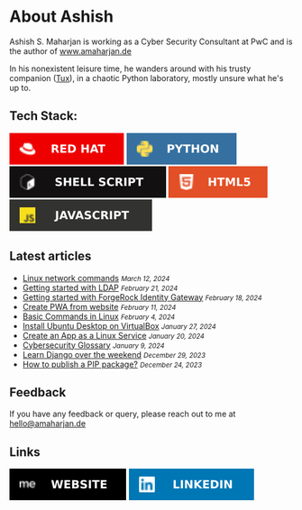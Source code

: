 # About Ashish

Ashish S. Maharjan is working as a Cyber Security Consultant at PwC and is the author of www.amaharjan.de

In his nonexistent leisure time, he wanders around with his trusty companion ([Tux](https://en.wikipedia.org/wiki/Tux_(mascot))), in a chaotic Python laboratory, mostly unsure what he's up to.

## Tech Stack:
<!-- ref https://ileriayo.github.io/markdown-badges/ -->
![RHEL](img/redhat.svg) ![Python](img/python.svg) ![Shell Script](img/shellscript.svg) ![HTML5](img/html5.svg) ![JavaScript](img/javascript.svg)

## Latest articles
- [Linux network commands](https://amaharjan.de/linux-network-commands/) <small><i>March 12, 2024</i></small>
- [Getting started with LDAP](https://amaharjan.de/getting-started-with-ldap/) <small><i>February 21, 2024</i></small>
- [Getting started with ForgeRock Identity Gateway](https://amaharjan.de/getting-started-with-forgerock-identity-gateway/) <small><i>February 18, 2024</i></small>
- [Create PWA from website](https://amaharjan.de/create-pwa-from-website/) <small><i>February 11, 2024</i></small>
- [Basic Commands in Linux](https://amaharjan.de/basic-commands-in-linux/) <small><i>February 4, 2024</i></small>
- [Install Ubuntu Desktop on VirtualBox](https://amaharjan.de/install-ubuntu-desktop-on-virtualbox/) <small><i>January 27, 2024</i></small>
- [Create an App as a Linux Service](https://amaharjan.de/create-an-app-as-a-linux-service/) <small><i>January 20, 2024</i></small>
- [Cybersecurity Glossary](https://amaharjan.de/cybersecurity-glossary/) <small><i>January 9, 2024</i></small>
- [Learn Django over the weekend](https://amaharjan.de/learn-django-over-the-weekend/) <small><i>December 29, 2023</i></small>
- [How to publish a PIP package?](https://amaharjan.de/how-to-publish-a-pip-package/) <small><i>December 24, 2023</i></small>

## Feedback
If you have any feedback or query, please reach out to me at hello@amaharjan.de

## Links
[![Website](img/website.svg)](https://www.amaharjan.de)
[![Linkedin](img/linkendin.svg)](https://www.linkedin.com/in/ashishsinghmaharjan/)